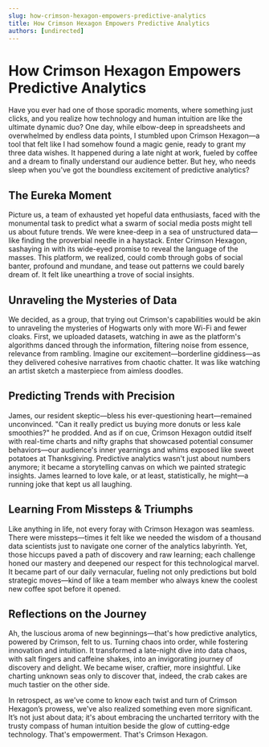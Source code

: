 ```yaml
---
slug: how-crimson-hexagon-empowers-predictive-analytics
title: How Crimson Hexagon Empowers Predictive Analytics
authors: [undirected]
---
```


# How Crimson Hexagon Empowers Predictive Analytics

Have you ever had one of those sporadic moments, where something just clicks, and you realize how technology and human intuition are like the ultimate dynamic duo? One day, while elbow-deep in spreadsheets and overwhelmed by endless data points, I stumbled upon Crimson Hexagon—a tool that felt like I had somehow found a magic genie, ready to grant my three data wishes. It happened during a late night at work, fueled by coffee and a dream to finally understand our audience better. But hey, who needs sleep when you've got the boundless excitement of predictive analytics?

## The Eureka Moment

Picture us, a team of exhausted yet hopeful data enthusiasts, faced with the monumental task to predict what a swarm of social media posts might tell us about future trends. We were knee-deep in a sea of unstructured data—like finding the proverbial needle in a haystack. Enter Crimson Hexagon, sashaying in with its wide-eyed promise to reveal the language of the masses. This platform, we realized, could comb through gobs of social banter, profound and mundane, and tease out patterns we could barely dream of. It felt like unearthing a trove of social insights.

## Unraveling the Mysteries of Data

We decided, as a group, that trying out Crimson's capabilities would be akin to unraveling the mysteries of Hogwarts only with more Wi-Fi and fewer cloaks. First, we uploaded datasets, watching in awe as the platform's algorithms danced through the information, filtering noise from essence, relevance from rambling. Imagine our excitement—borderline giddiness—as they delivered cohesive narratives from chaotic chatter. It was like watching an artist sketch a masterpiece from aimless doodles.

## Predicting Trends with Precision

James, our resident skeptic—bless his ever-questioning heart—remained unconvinced. "Can it really predict us buying more donuts or less kale smoothies?" he prodded. And as if on cue, Crimson Hexagon outdid itself with real-time charts and nifty graphs that showcased potential consumer behaviors—our audience's inner yearnings and whims exposed like sweet potatoes at Thanksgiving. Predictive analytics wasn't just about numbers anymore; it became a storytelling canvas on which we painted strategic insights. James learned to love kale, or at least, statistically, he might—a running joke that kept us all laughing.

## Learning From Missteps & Triumphs

Like anything in life, not every foray with Crimson Hexagon was seamless. There were missteps—times it felt like we needed the wisdom of a thousand data scientists just to navigate one corner of the analytics labyrinth. Yet, those hiccups paved a path of discovery and raw learning; each challenge honed our mastery and deepened our respect for this technological marvel. It became part of our daily vernacular, fueling not only predictions but bold strategic moves—kind of like a team member who always knew the coolest new coffee spot before it opened.

## Reflections on the Journey

Ah, the luscious aroma of new beginnings—that's how predictive analytics, powered by Crimson, felt to us. Turning chaos into order, while fostering innovation and intuition. It transformed a late-night dive into data chaos, with salt fingers and caffeine shakes, into an invigorating journey of discovery and delight. We became wiser, craftier, more insightful. Like charting unknown seas only to discover that, indeed, the crab cakes are much tastier on the other side. 

In retrospect, as we've come to know each twist and turn of Crimson Hexagon’s prowess, we've also realized something even more significant. It’s not just about data; it's about embracing the uncharted territory with the trusty compass of human intuition beside the glow of cutting-edge technology. That's empowerment. That's Crimson Hexagon.